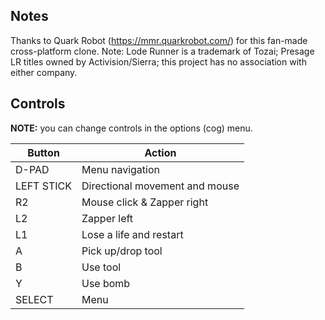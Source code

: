 ## Notes

Thanks to Quark Robot (https://mmr.quarkrobot.com/) for this fan-made cross-platform clone. Note: Lode Runner is a trademark of Tozai; Presage LR titles owned by Activision/Sierra; this project has no association with either company.


## Controls

**NOTE:** you can change controls in the options (cog) menu.

| Button     | Action                         |
|------------|--------------------------------|
| D-PAD      | Menu navigation                |
| LEFT STICK | Directional movement and mouse |
| R2         | Mouse click & Zapper right     |
| L2         | Zapper left                    |
| L1         | Lose a life and restart        |
| A          | Pick up/drop tool              |
| B          | Use tool                       |
| Y          | Use bomb                       |
| SELECT     | Menu                           |


